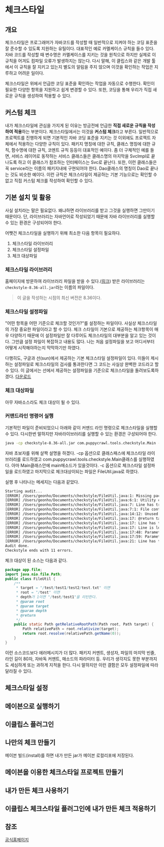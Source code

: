 # 체크스타일

## 개요

체크스타일은 프로그래머가 자바코드를 작성할 때 일반적으로 지켜야 하는 코딩 표준을 잘 준수할 수 있도록 지원하는 유틸이다. 대표적인 예로 카멜케이스 규칙을 들수 있다. 자바 코드를 작성할 때 변수명은 카멜케이스를 지키는 것을 원칙으로 하지만 실제로 이 규칙을 어겨도 컴파일 오류가 발생하지는 않는다. 다시 말해, 이 클립스와 같은 개발 툴에서 이 규칙을 잘 지키고 있는지 별도의 알림을 주지 않으며 이것을 확인하는 작업은 지루하고 어려운 일이다.

체크스타일은 위에서 언급한 코딩 표준을 확인하는 작업을 자동으로 수행한다. 확인이 필요한 다양한 항목을 지원하고 쉽게 변경할 수 있다. 또한, 코딩을 통해 우리가 직접 새로운 규칙을 생성하여 적용할 수 있다.

## 커스텀 체크

내가 체크스타일에 관심을 가지게 된 이유는 방금전에 언급한 **직접 새로운 규칙을 작성하여 적용**하는 부분이다. 체크스타일에서는 이것을 **커스텀 체크**라고 부른다. 일반적으로 프로젝트를 진행하게 되면 기본적인 자바 코딩 표준을 지키는 것 이외에도 프로젝트 자체에서 적용하는 다양한 규칙이 있다. 패키지 명칭에 대한 규칙, 클래스 명칭에 대한 규칙, 함수명에 대한 규칙, 코멘트 규칙 등등이 대표적인 예이다. 좀 더 구체적인 예를 들면, 서비스 레이어로 동작하는 서비스 클래스들은 클래스명의 마지막을 SvcImpl로 끝나도록 하고 이 클래스가 참조하는 인터페이스는 Svc로 끝난다. 또한, 이런 클래스들은 꼭 service라는 이름의 패키지내에 구현되어야 한다. Dao클래스의 명칭이 Dao로 끝나는 것도 비슷한 예이다. 이런 규칙은 체크스타일이 제공하는 기본 기능으로는 확인할 수 없고 직접 커스텀 체크를 작성하여 확인할 수 있다.  

## 기본 설치 및 활용

사실 설치라는 말은 필요없다. 왜냐하면 라이브러리를 받고 그것을 실행하면 그만이기 때문이다. 단, 라이브러리는 자바언어로 작성되었기 때문에 자바 라이브러리를 실행할 수 있는 환경은 구성되어야 한다.

어쨋건 체크스타일을 실행하기 위해 최소한 다음 항목이 필요하다.

1. 체크스타일 라이브러리
2. 체크스타일 설정파일
3. 체크 대상파일

### 체크스타일 라이브러리

홈페이지에 방문하여 라이브러리 파일을 받을 수 있다.([링크](https://checkstyle.org/#Download)) 받은 라이브러리는 `checkstyle-8.36-all.jar`라는 이름의 파일이다.

> 이 글을 작성하는 시점의 최신 버전은 8.36이다.

### 체크스타일 설정파일

"어떤 항목을 어떤 기준으로 체크할 것인가?"를 설정하는 파일이다. 사실상 체크스타일의 가장 중요한 파일이라고 할 수 있다. 체크 스타일이 기본으로 제공하는 체크항목이 매우 다양하기 때문에 이 설정파일만 잘 다루어도 체크스타일의 대부분을 알고 있는 것이다. 그만큼 설정 파일이 복잡하고 내용도 많다. 나는 처음 설정파일을 보고 어디서부터 어떻게 시작해야하는지 막막하기만 하였다. 

다행히도, 구글과 선(sun)에서 제공하는 기본 체크스타일 설정파일이 있다. 이들이 제시하는 설정파일로 체크스타일의 검사를 통과한다면 그 코드는 사실상 완벽한 코드라고 할 수 있다. 이 글에서는 선에서 제공하는 설정파일을 기준으로 체크스타일을 돌려보도록하겠다. [다운로드](https://github.com/checkstyle/checkstyle/blob/master/src/main/resources/sun_checks.xml) 

### 체크 대상파일

아무 자바소스라도 체크 대상이 될 수 있다.

### 커맨드라인 명령어 실행

기본적인 파일이 준비되었으니 아래와 같이 커맨드 라인 명령으로 체크스타일을 실행할 수 있다. 다시한번 말하지만 자바라이브러리를 실행할 수 있는 환경은 구성되어야 한다. 

```bash
java -cp checkstyle-8.36-all.jar com.puppycrawl.tools.checkstyle.Main -c sun_checks.xml FileUtil.java
```

자바 초보자를 위해 살짝 설명을 하겠다. -cp 옵션으로 클래스패스에 체크스타일 라이브러리를 로드하였고 com.puppycrawl.tools.checkstyle.Main클래스를 실행하였다. 아마 Main클래스안에 main매소드가 있을것이다. -c 옵션으로 체크스타일 설정파일을 로드하였고 마지막으로 체크대상이되는 파일은 FileUtil.java로 하였다.

실행 후 나타나는 메세지는 다음과 같았다. 

 ```bash
Starting audit...
[ERROR] /Users/geonho/Documents/checkstyle/FileUtil.java:1: Missing package-info.java file. [JavadocPackage]
[ERROR] /Users/geonho/Documents/checkstyle/FileUtil.java:6:1: Utility classes should not have a public or default constructor. [HideUtilityClassConstructor]
[ERROR] /Users/geonho/Documents/checkstyle/FileUtil.java:7: Line has trailing spaces. [RegexpSingleline]
[ERROR] /Users/geonho/Documents/checkstyle/FileUtil.java:7:1: File contains tab characters (this is the first instance). [FileTabCharacter]
[ERROR] /Users/geonho/Documents/checkstyle/FileUtil.java:14:12: Unused @param tag for 'depth'. [JavadocMethod]
[ERROR] /Users/geonho/Documents/checkstyle/FileUtil.java:17: @return tag should be present and have description. [JavadocMethod]
[ERROR] /Users/geonho/Documents/checkstyle/FileUtil.java:17: Line has trailing spaces. [RegexpSingleline]
[ERROR] /Users/geonho/Documents/checkstyle/FileUtil.java:17: Line is longer than 80 characters (found 88). [LineLength]
[ERROR] /Users/geonho/Documents/checkstyle/FileUtil.java:17:48: Parameter root should be final. [FinalParameters]
[ERROR] /Users/geonho/Documents/checkstyle/FileUtil.java:17:59: Parameter target should be final. [FinalParameters]
[ERROR] /Users/geonho/Documents/checkstyle/FileUtil.java:21: Line has trailing spaces. [RegexpSingleline]
Audit done.
Checkstyle ends with 11 errors.
 ```

체크 대상이 된 소스는 다음과 같다. 

```java
package app.file;
import java.nio.file.Path;
public class FileUtil {
	/**
	 * target = "/test/test1/test2/test.txt" 이면
	 * root = "/test" 이면
	 * depth가 1이면 "/test/test1"을 리턴한다.
	 * @param root
	 * @param target
	 * @param depth
	 * @return
	 */
	public static Path getRelativeRootPath(Path root, Path target) {	
		Path relativePath = root.relativize(target);
		return root.resolve(relativePath.getName(0));
	}
}
```

이런 소스코드보다 에러메시지가 더 많다. 패키지 커멘트, 생성자, 파일의 마지막 빈줄, 라인 길이 80자, 자바독 커맨트, 매소드의 파라미터 등. 우리가 생각지도 못한 부분까지도 세심하게 또는 과하게 지적을 한다. 다시 말하지만 이런 결함은 모두 설정파일에 따라 달라질 수 있다. 

## 체크스타일 설정



## 메이븐으로 실행하기







## 이클립스 플러그인


## 나만의 체크 만들기 

메이븐 빌드(install)를 하면 내가 만든 jar가 메이븐 로컬리포에 저장된다. 

## 메이븐을 이용한 체크스타일 프로젝트 만들기 


## 내가 만든 체크 사용하기


## 이클립스 체크스타일 플러그인에 내가 만든 체크 적용하기

## 참조

[공식홈페이지](https://checkstyle.sourceforge.io/)

